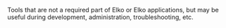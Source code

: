 Tools that are not a required part of Elko or Elko applications, but may be useful during development, administration, troubleshooting, etc.
